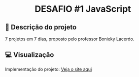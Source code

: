 <h1 align="center">DESAFIO #1 JavaScript</h1>

## <a id="projeto">:link: Descrição do projeto </a>
7 projetos em 7 dias, proposto pelo professor Bonieky Lacerdo.
## <a> 💻  Visualização </a>
Implementação do projeto: 
<a href=https://crissipires.github.io/bateriaVirtual_js-1/>Veja o site aqui</a>

